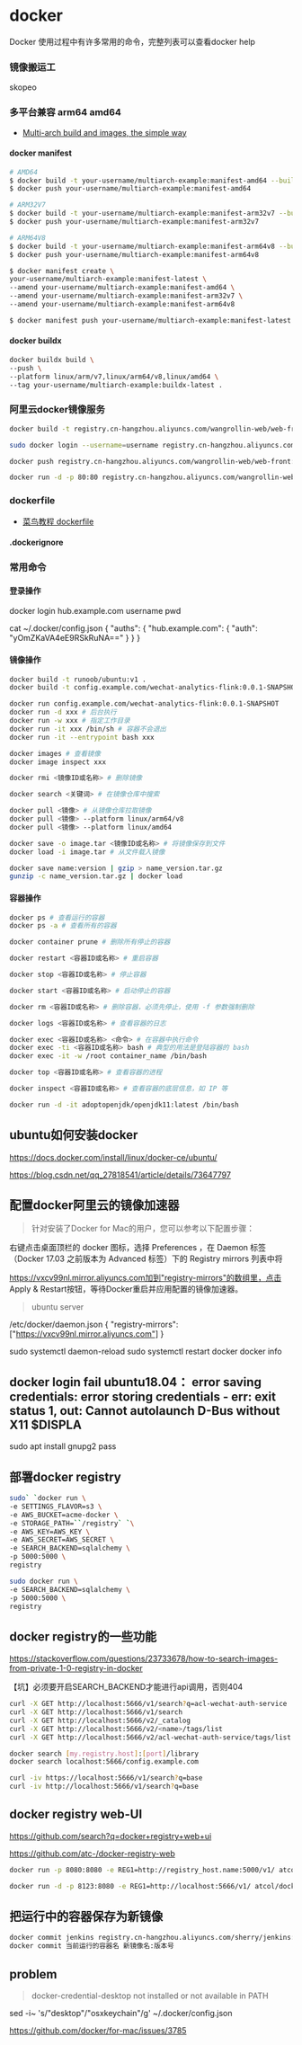 # docker

Docker 使用过程中有许多常用的命令，完整列表可以查看docker help


### 镜像搬运工

skopeo

### 多平台兼容 arm64 amd64

- [Multi-arch build and images, the simple way](https://www.docker.com/blog/multi-arch-build-and-images-the-simple-way/)

#### docker manifest

```bash
# AMD64
$ docker build -t your-username/multiarch-example:manifest-amd64 --build-arg ARCH=amd64/ .
$ docker push your-username/multiarch-example:manifest-amd64

# ARM32V7
$ docker build -t your-username/multiarch-example:manifest-arm32v7 --build-arg ARCH=arm32v7/ .
$ docker push your-username/multiarch-example:manifest-arm32v7

# ARM64V8
$ docker build -t your-username/multiarch-example:manifest-arm64v8 --build-arg ARCH=arm64v8/ .
$ docker push your-username/multiarch-example:manifest-arm64v8

$ docker manifest create \
your-username/multiarch-example:manifest-latest \
--amend your-username/multiarch-example:manifest-amd64 \
--amend your-username/multiarch-example:manifest-arm32v7 \
--amend your-username/multiarch-example:manifest-arm64v8

$ docker manifest push your-username/multiarch-example:manifest-latest
```

#### docker buildx

```bash
docker buildx build \
--push \
--platform linux/arm/v7,linux/arm64/v8,linux/amd64 \
--tag your-username/multiarch-example:buildx-latest .
```


### 阿里云docker镜像服务

```bash
docker build -t registry.cn-hangzhou.aliyuncs.com/wangrollin-web/web-front:0.0.3 .

sudo docker login --username=username registry.cn-hangzhou.aliyuncs.com

docker push registry.cn-hangzhou.aliyuncs.com/wangrollin-web/web-front:0.0.3

docker run -d -p 80:80 registry.cn-hangzhou.aliyuncs.com/wangrollin-web/web-front:0.0.3
```

### dockerfile

- [菜鸟教程 dockerfile](https://www.runoob.com/docker/docker-dockerfile.html)


#### .dockerignore

### 常用命令

#### 登录操作

docker login hub.example.com
username
pwd

cat ~/.docker/config.json
{
	"auths": {
		"hub.example.com": {
			"auth": "yOmZKaVA4eE9RSkRuNA=="
		}
	}
}

#### 镜像操作

```bash
docker build -t runoob/ubuntu:v1 . 
docker build -t config.example.com/wechat-analytics-flink:0.0.1-SNAPSHOT .

docker run config.example.com/wechat-analytics-flink:0.0.1-SNAPSHOT
docker run -d xxx # 后台执行
docker run -w xxx # 指定工作目录
docker run -it xxx /bin/sh # 容器不会退出
docker run -it --entrypoint bash xxx

docker images # 查看镜像
docker image inspect xxx

docker rmi <镜像ID或名称> # 删除镜像

docker search <关键词> # 在镜像仓库中搜索

docker pull <镜像> # 从镜像仓库拉取镜像
docker pull <镜像> --platform linux/arm64/v8
docker pull <镜像> --platform linux/amd64

docker save -o image.tar <镜像ID或名称> # 将镜像保存到文件
docker load -i image.tar # 从文件载入镜像

docker save name:version | gzip > name_version.tar.gz
gunzip -c name_version.tar.gz | docker load
```

#### 容器操作

```bash
docker ps # 查看运行的容器
docker ps -a # 查看所有的容器

docker container prune # 删除所有停止的容器

docker restart <容器ID或名称> # 重启容器

docker stop <容器ID或名称> # 停止容器

docker start <容器ID或名称> # 启动停止的容器

docker rm <容器ID或名称> # 删除容器，必须先停止，使用 -f 参数强制删除

docker logs <容器ID或名称> # 查看容器的日志

docker exec <容器ID或名称> <命令> # 在容器中执行命令
docker exec -ti <容器ID或名称> bash # 典型的用法是登陆容器的 bash
docker exec -it -w /root container_name /bin/bash

docker top <容器ID或名称> # 查看容器的进程

docker inspect <容器ID或名称> # 查看容器的底层信息，如 IP 等

docker run -d -it adoptopenjdk/openjdk11:latest /bin/bash
```


## ubuntu如何安装docker

https://docs.docker.com/install/linux/docker-ce/ubuntu/

https://blog.csdn.net/qq_27818541/article/details/73647797



## 配置docker阿里云的镜像加速器

> 针对安装了Docker for Mac的用户，您可以参考以下配置步骤：

右键点击桌面顶栏的 docker 图标，选择 Preferences ，在 Daemon 标签（Docker 17.03 之前版本为 Advanced 标签）下的 Registry mirrors 列表中将

https://vxcv99nl.mirror.aliyuncs.com加到"registry-mirrors"的数组里，点击 Apply & Restart按钮，等待Docker重启并应用配置的镜像加速器。


> ubuntu server

/etc/docker/daemon.json
{
  "registry-mirrors": ["https://vxcv99nl.mirror.aliyuncs.com"]
}

sudo systemctl daemon-reload
sudo systemctl restart docker
docker info


## docker login fail ubuntu18.04： error saving credentials: error storing credentials - err: exit status 1, out: Cannot autolaunch D-Bus without X11 $DISPLA

sudo apt install gnupg2 pass



## 部署docker registry

```bash
sudo` `docker run \
-e SETTINGS_FLAVOR=s3 \
-e AWS_BUCKET=acme-docker \
-e STORAGE_PATH=``/registry` `\
-e AWS_KEY=AWS_KEY \ 
-e AWS_SECRET=AWS_SECRET \
-e SEARCH_BACKEND=sqlalchemy \
-p 5000:5000 \
registry

sudo docker run \
-e SEARCH_BACKEND=sqlalchemy \
-p 5000:5000 \
registry
```



## docker registry的一些功能

https://stackoverflow.com/questions/23733678/how-to-search-images-from-private-1-0-registry-in-docker

【坑】必须要开启SEARCH_BACKEND才能进行api调用，否则404

```bash
curl -X GET http://localhost:5666/v1/search?q=acl-wechat-auth-service
curl -X GET http://localhost:5666/v1/search
curl -X GET http://localhost:5666/v2/_catalog
curl -X GET http://localhost:5666/v2/<name>/tags/list
curl -X GET http://localhost:5666/v2/acl-wechat-auth-service/tags/list

docker search [my.registry.host]:[port]/library
docker search localhost:5666/config.example.com

curl -iv https://localhost:5666/v1/search?q=base
curl -iv http://localhost:5666/v1/search?q=base
```



## docker registry web-UI

https://github.com/search?q=docker+registry+web+ui

https://github.com/atc-/docker-registry-web

```bash
docker run -p 8080:8080 -e REG1=http://registry_host.name:5000/v1/ atcol/docker-registry-ui

docker run -d -p 8123:8080 -e REG1=http://localhost:5666/v1/ atcol/docker-registry-ui
```



## 把运行中的容器保存为新镜像

```bash
docker commit jenkins registry.cn-hangzhou.aliyuncs.com/sherry/jenkins:2.153-1
docker commit 当前运行的容器名 新镜像名:版本号
```


## problem

> docker-credential-desktop not installed or not available in PATH

sed -i~ 's/"desktop"/"osxkeychain"/g' ~/.docker/config.json

https://github.com/docker/for-mac/issues/3785
